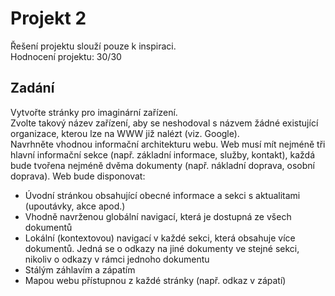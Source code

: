 # Projekt 2
Řešení projektu slouží pouze k inspiraci.<br/>
Hodnocení projektu: 30/30
## Zadání
Vytvořte stránky pro imaginární zařízení. <br/>
Zvolte takový název zařízení, aby se neshodoval s názvem žádné existující organizace, kterou lze na WWW již nalézt (viz. Google).<br/>
Navrhněte vhodnou informační architekturu webu. Web musí mít nejméně tři hlavní informační sekce (např. základní informace, služby, kontakt), každá bude tvořena nejméně dvěma dokumenty (např. nákladní doprava, osobní doprava). Web bude disponovat:
* Úvodní stránkou obsahující obecné informace a sekci s aktualitami (upoutávky, akce apod.)
* Vhodně navrženou globální navigací, která je dostupná ze všech dokumentů
* Lokální (kontextovou) navigací v každé sekci, která obsahuje více dokumentů. Jedná se o odkazy na jiné dokumenty ve stejné sekci, nikoliv o odkazy v rámci jednoho dokumentu
* Stálým záhlavím a zápatím
* Mapou webu přístupnou z každé stránky (např. odkaz v zápatí)
